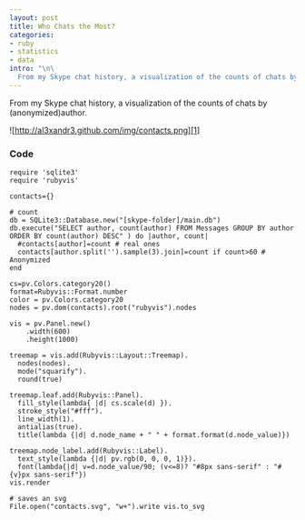 ```yaml
--- 
layout: post
title: Who Chats the Most?
categories: 
- ruby
- statistics
- data
intro: "\n\
  From my Skype chat history, a visualization of the counts of chats by (anonymized)author.\n<img src=\"http://al3xandr3.github.com/img/contacts.png\" alt='contacs.png' />"
---
```


From my Skype chat history, a visualization of the counts of chats by
(anonymized)author.

![http://al3xandr3.github.com/img/contacts.png][1]


### Code

    
    require 'sqlite3'
    require 'rubyvis'
    
    contacts={}
      
    # count
    db = SQLite3::Database.new("[skype-folder]/main.db")
    db.execute("SELECT author, count(author) FROM Messages GROUP BY author ORDER BY count(author) DESC" ) do |author, count|
      #contacts[author]=count # real ones
      contacts[author.split('').sample(3).join]=count if count>60 # Anonymized
    end
    
    cs=pv.Colors.category20()
    format=Rubyvis::Format.number
    color = pv.Colors.category20
    nodes = pv.dom(contacts).root("rubyvis").nodes
    
    vis = pv.Panel.new()
        .width(600)
        .height(1000)
    
    treemap = vis.add(Rubyvis::Layout::Treemap).
      nodes(nodes).
      mode("squarify").
      round(true)
    
    treemap.leaf.add(Rubyvis::Panel).
      fill_style(lambda{ |d| cs.scale(d) }).
      stroke_style("#fff").
      line_width(1).
      antialias(true).
      title(lambda {|d| d.node_name + " " + format.format(d.node_value)})
    
    treemap.node_label.add(Rubyvis::Label).
      text_style(lambda {|d| pv.rgb(0, 0, 0, 1)}).
      font(lambda{|d| v=d.node_value/90; (v<=8)? "#8px sans-serif" : "#{v}px sans-serif"})
    vis.render
    
    # saves an svg
    File.open("contacts.svg", "w+").write vis.to_svg
    

   [1]: http://al3xandr3.github.com/img/contacts.png
